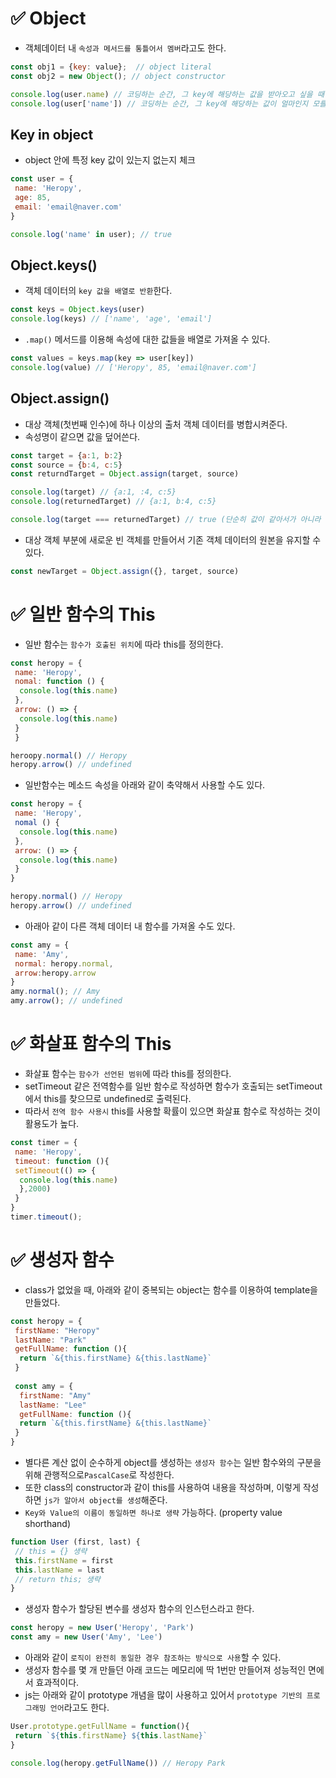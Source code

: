 # ✅ Object
* 객체데이터 내 `속성과 메서드를 통틀어서 멤버`라고도 한다.
```js
const obj1 = {key: value};  // object literal
const obj2 = new Object(); // object constructor
```
```js
console.log(user.name) // 코딩하는 순간, 그 key에 해당하는 값을 받아오고 싶을 때
console.log(user['name']) // 코딩하는 순간, 그 key에 해당하는 값이 얼마인지 모를 때
```
## Key in object
* object 안에 특정 key 값이 있는지 없는지 체크
```js
const user = {
 name: 'Heropy',
 age: 85,
 email: 'email@naver.com'
}
```
```js
console.log('name' in user); // true
```
## Object.keys()
* 객체 데이터의 `key 값을 배열로 반환`한다.
```js
const keys = Object.keys(user)
console.log(keys) // ['name', 'age', 'email']
```
* `.map()` 메서드를 이용해 속성에 대한 값들을 배열로 가져올 수 있다.
```js
const values = keys.map(key => user[key])
console.log(value) // ['Heropy', 85, 'email@naver.com']
```
## Object.assign()
* 대상 객체(첫번째 인수)에 하나 이상의 출처 객체 데이터를 병합시켜준다.
* 속성명이 같으면 값을 덮어쓴다.
```js
const target = {a:1, b:2}
const source = {b:4, c:5}
const returndTarget = Object.assign(target, source)

console.log(target) // {a:1, :4, c:5}
console.log(returnedTarget) // {a:1, b:4, c:5}

console.log(target === returnedTarget) // true (단순히 값이 같아서가 아니라 같은 메모리 주소를 바라보고 있다.)
```
* 대상 객체 부분에 새로운 빈 객체를 만들어서 기존 객체 데이터의 원본을 유지할 수 있다.
```js
const newTarget = Object.assign({}, target, source)
```
# ✅  일반 함수의 This
* 일반 함수는 `함수가 호출된 위치`에 따라 this를 정의한다.
```javascript
const heropy = {
 name: 'Heropy',
 nomal: function () {
  console.log(this.name)
 },
 arrow: () => {
  console.log(this.name)
 }
 }

heroopy.normal() // Heropy
heropy.arrow() // undefined
```
* 일반함수는 메소드 속성을 아래와 같이 축약해서 사용할 수도 있다.
```js
const heropy = {
 name: 'Heropy',
 nomal () {
  console.log(this.name)
 },
 arrow: () => {
  console.log(this.name)
 }
}

heropy.normal() // Heropy
heropy.arrow() // undefined
```
* 아래아 같이 다른 객체 데이터 내 함수를 가져올 수도 있다. 
```js
const amy = {
 name: 'Amy',
 normal: heropy.normal, 
 arrow:heropy.arrow
}
amy.normal(); // Amy
amy.arrow(); // undefined
```
# ✅  화살표 함수의 This
* 화살표 함수는 `함수가 선언된 범위`에 따라 this를 정의한다.
* setTimeout 같은 전역함수를 일반 함수로 작성하면 함수가 호출되는 setTimeout에서 this를 찾으므로 undefined로 출력된다.
* 따라서 `전역 함수 사용시` this를 사용할 확률이 있으면 화살표 함수로 작성하는 것이 활용도가 높다.
```javascript
const timer = {
 name: 'Heropy',
 timeout: function (){
 setTimeout(() => {
  console.log(this.name)
  },2000)
 }
}
timer.timeout();
```


# ✅  생성자 함수
* class가 없었을 때, 아래와 같이 중복되는 object는 함수를 이용하여 template을 만들었다.
```js
const heropy = {
 firstName: "Heropy"
 lastName: "Park"
 getFullName: function (){
  return `&{this.firstName} &{this.lastName}`
 }
 
 const amy = {
  firstName: "Amy"
  lastName: "Lee"
  getFullName: function (){
  return `&{this.firstName} &{this.lastName}`
 }
}
```
* 별다른 계산 없이 순수하게 object를 생성하는 `생성자 함수`는 일반 함수와의 구분을 위해 관행적으로`PascalCase`로 작성한다.
* 또한 class의 constructor과 같이 this를 사용하여 내용을 작성하며, 이렇게 작성하면 `js가 알아서 object를 생성`해준다. 
* `Key와 Value의 이름이 동일하면 하나로 생략` 가능하다. (property value shorthand)
```js
function User (first, last) {
 // this = {} 생략
 this.firstName = first
 this.lastName = last
 // return this; 생략
}
```
* 생성자 함수가 할당된 변수를 생성자 함수의 인스턴스라고 한다.
```js
const heropy = new User('Heropy', 'Park')
const amy = new User('Amy', 'Lee')
```
* 아래와 같이 `로직이 완전히 동일한 경우 참조하는 방식으로 사용`할 수 있다.
* 생성자 함수를 몇 개 만들던 아래 코드는 메모리에 딱 1번만 만들어져 성능적인 면에서 효과적이다.
* js는 아래와 같이 prototype 개념을 많이 사용하고 있어서 `prototype 기반의 프로그래밍 언어`라고도 한다.
```js
User.prototype.getFullName = function(){
 return `${this.firstName} ${this.lastName}`
}

console.log(heropy.getFullName()) // Heropy Park
```
